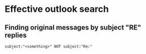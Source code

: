 # Effective outlook search

## Finding original messages by subject "RE" replies

```
subject:"<something>" NOT subject:"Re:"
```

